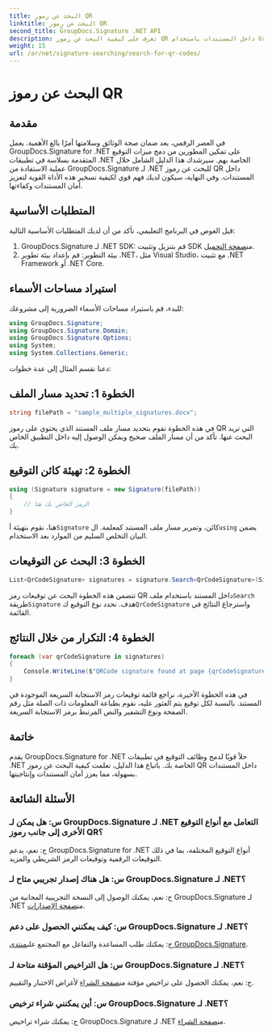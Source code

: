 ```yaml
---
title: البحث عن رموز QR
linktitle: البحث عن رموز QR
second_title: GroupDocs.Signature .NET API
description: تعرف على كيفية البحث عن رموز QR داخل المستندات باستخدام GroupDocs.Signature لـ .NET. تعزيز أمان المستندات دون عناء.
weight: 15
url: /ar/net/signature-searching/search-for-qr-codes/
---
```


# البحث عن رموز QR

## مقدمة

في العصر الرقمي، يعد ضمان صحة الوثائق وسلامتها أمرًا بالغ الأهمية. يعمل GroupDocs.Signature for .NET على تمكين المطورين من دمج ميزات التوقيع المتقدمة بسلاسة في تطبيقات .NET الخاصة بهم. سيرشدك هذا الدليل الشامل خلال عملية الاستفادة من GroupDocs.Signature لـ .NET للبحث عن رموز QR داخل المستندات. وفي النهاية، سيكون لديك فهم قوي لكيفية تسخير هذه الأداة القوية لتعزيز أمان المستندات وكفاءتها.

## المتطلبات الأساسية

قبل الغوص في البرنامج التعليمي، تأكد من أن لديك المتطلبات الأساسية التالية:

1.  GroupDocs.Signature لـ .NET SDK: قم بتنزيل وتثبيت SDK من[صفحة التحميل](https://releases.groupdocs.com/signature/net/).
2. بيئة التطوير: قم بإعداد بيئة تطوير .NET، مثل Visual Studio، مع تثبيت .NET Framework أو .NET Core.

## استيراد مساحات الأسماء

للبدء، قم باستيراد مساحات الأسماء الضرورية إلى مشروعك:

```csharp
using GroupDocs.Signature;
using GroupDocs.Signature.Domain;
using GroupDocs.Signature.Options;
using System;
using System.Collections.Generic;
```

دعنا نقسم المثال إلى عدة خطوات:

## الخطوة 1: تحديد مسار الملف

```csharp
string filePath = "sample_multiple_signatures.docx";
```

في هذه الخطوة نقوم بتحديد مسار ملف المستند الذي يحتوي على رموز QR التي تريد البحث عنها. تأكد من أن مسار الملف صحيح ويمكن الوصول إليه داخل التطبيق الخاص بك.

## الخطوة 2: تهيئة كائن التوقيع

```csharp
using (Signature signature = new Signature(filePath))
{
    // الرمز الخاص بك هنا
}
```

 هنا، نقوم بتهيئة أ`Signature` كائن، وتمرير مسار ملف المستند كمعلمة. ال`using` يضمن البيان التخلص السليم من الموارد بعد الاستخدام.

## الخطوة 3: البحث عن التوقيعات

```csharp
List<QrCodeSignature> signatures = signature.Search<QrCodeSignature>(SignatureType.QrCode);
```

 تتضمن هذه الخطوة البحث عن توقيعات رمز QR داخل المستند باستخدام ملف`Search` طريقة`Signature` هدف. نحدد نوع التوقيع ك`QrCodeSignature` واسترجاع النتائج في القائمة.

## الخطوة 4: التكرار من خلال النتائج

```csharp
foreach (var qrCodeSignature in signatures)
{
    Console.WriteLine($"QRCode signature found at page {qrCodeSignature.PageNumber} with type {qrCodeSignature.EncodeType.TypeName} and text {qrCodeSignature.Text}");
}
```

في هذه الخطوة الأخيرة، نراجع قائمة توقيعات رمز الاستجابة السريعة الموجودة في المستند. بالنسبة لكل توقيع يتم العثور عليه، نقوم بطباعة المعلومات ذات الصلة مثل رقم الصفحة ونوع التشفير والنص المرتبط برمز الاستجابة السريعة.

## خاتمة

يقدم GroupDocs.Signature for .NET حلاً قويًا لدمج وظائف التوقيع في تطبيقات .NET الخاصة بك. باتباع هذا الدليل، تعلمت كيفية البحث عن رموز QR داخل المستندات بسهولة، مما يعزز أمان المستندات وإنتاجيتها.

## الأسئلة الشائعة

### س: هل يمكن لـ GroupDocs.Signature لـ .NET التعامل مع أنواع التوقيع الأخرى إلى جانب رموز QR؟
ج: نعم، يدعم GroupDocs.Signature for .NET أنواع التوقيع المختلفة، بما في ذلك التوقيعات الرقمية وتوقيعات الرمز الشريطي والمزيد.

### س: هل هناك إصدار تجريبي متاح لـ GroupDocs.Signature لـ .NET؟
 ج: نعم، يمكنك الوصول إلى النسخة التجريبية المجانية من GroupDocs.Signature لـ .NET من[صفحة الإصدارات](https://releases.groupdocs.com/).

### س: كيف يمكنني الحصول على دعم GroupDocs.Signature لـ .NET؟
 ج: يمكنك طلب المساعدة والتفاعل مع المجتمع على[منتدى GroupDocs.Signature](https://forum.groupdocs.com/c/signature/13).

### س: هل التراخيص المؤقتة متاحة لـ GroupDocs.Signature لـ .NET؟
 ج: نعم، يمكنك الحصول على تراخيص مؤقتة من[صفحة الشراء](https://purchase.groupdocs.com/temporary-license/) لأغراض الاختبار والتقييم.

### س: أين يمكنني شراء ترخيص GroupDocs.Signature لـ .NET؟
 ج: يمكنك شراء تراخيص GroupDocs.Signature لـ .NET من[صفحة الشراء](https://purchase.groupdocs.com/buy).